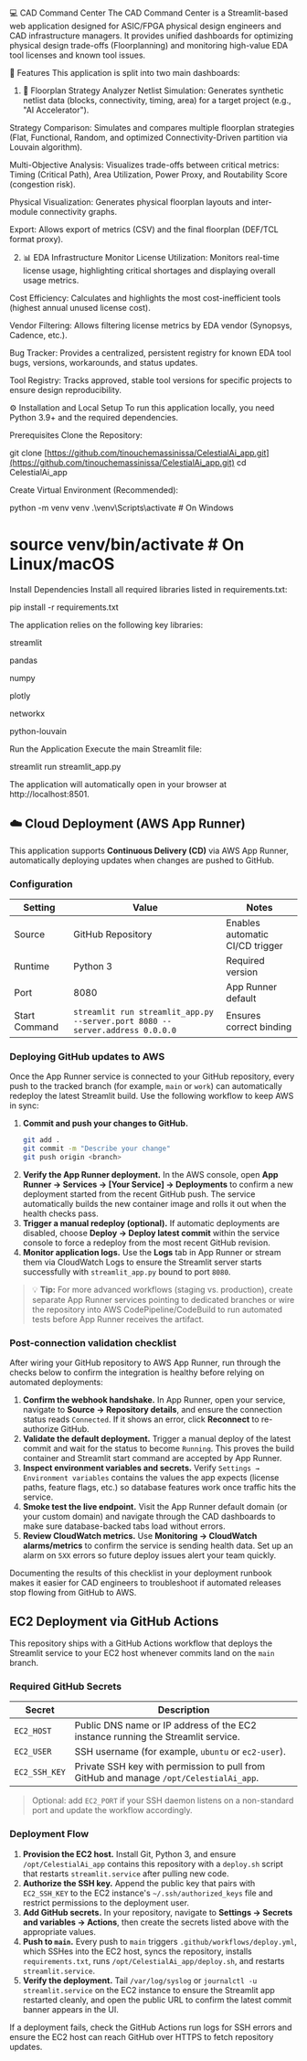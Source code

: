 💻 CAD Command Center
The CAD Command Center is a Streamlit-based web application designed for ASIC/FPGA physical design engineers and CAD infrastructure managers. It provides unified dashboards for optimizing physical design trade-offs (Floorplanning) and monitoring high-value EDA tool licenses and known tool issues.

🚀 Features
This application is split into two main dashboards:

1. 🧱 Floorplan Strategy Analyzer
Netlist Simulation: Generates synthetic netlist data (blocks, connectivity, timing, area) for a target project (e.g., "AI Accelerator").

Strategy Comparison: Simulates and compares multiple floorplan strategies (Flat, Functional, Random, and optimized Connectivity-Driven partition via Louvain algorithm).

Multi-Objective Analysis: Visualizes trade-offs between critical metrics: Timing (Critical Path), Area Utilization, Power Proxy, and Routability Score (congestion risk).

Physical Visualization: Generates physical floorplan layouts and inter-module connectivity graphs.

Export: Allows export of metrics (CSV) and the final floorplan (DEF/TCL format proxy).

2. 📊 EDA Infrastructure Monitor
License Utilization: Monitors real-time license usage, highlighting critical shortages and displaying overall usage metrics.

Cost Efficiency: Calculates and highlights the most cost-inefficient tools (highest annual unused license cost).

Vendor Filtering: Allows filtering license metrics by EDA vendor (Synopsys, Cadence, etc.).

Bug Tracker: Provides a centralized, persistent registry for known EDA tool bugs, versions, workarounds, and status updates.

Tool Registry: Tracks approved, stable tool versions for specific projects to ensure design reproducibility.

⚙️ Installation and Local Setup
To run this application locally, you need Python 3.9+ and the required dependencies.

Prerequisites
Clone the Repository:

git clone [https://github.com/tinouchemassinissa/CelestialAi_app.git](https://github.com/tinouchemassinissa/CelestialAi_app.git)
cd CelestialAi_app

Create Virtual Environment (Recommended):

python -m venv venv
.\venv\Scripts\activate  # On Windows
# source venv/bin/activate # On Linux/macOS

Install Dependencies
Install all required libraries listed in requirements.txt:

pip install -r requirements.txt

The application relies on the following key libraries:

streamlit

pandas

numpy

plotly

networkx

python-louvain

Run the Application
Execute the main Streamlit file:

streamlit run streamlit_app.py

The application will automatically open in your browser at http://localhost:8501.

## ☁️ Cloud Deployment (AWS App Runner)

This application supports **Continuous Delivery (CD)** via AWS App Runner, automatically deploying updates when changes are pushed to GitHub.

### Configuration
| Setting       | Value                                                                                     | Notes                           |
|---------------|-------------------------------------------------------------------------------------------|---------------------------------|
| Source        | GitHub Repository                                                                         | Enables automatic CI/CD trigger |
| Runtime       | Python 3                                                                                  | Required version                |
| Port          | 8080                                                                                      | App Runner default              |
| Start Command | `streamlit run streamlit_app.py --server.port 8080 --server.address 0.0.0.0`              | Ensures correct binding         |

### Deploying GitHub updates to AWS

Once the App Runner service is connected to your GitHub repository, every push to the tracked branch (for example, `main` or `work`) can automatically redeploy the latest Streamlit build. Use the following workflow to keep AWS in sync:

1. **Commit and push your changes to GitHub.**
   ```bash
   git add .
   git commit -m "Describe your change"
   git push origin <branch>
   ```
2. **Verify the App Runner deployment.** In the AWS console, open **App Runner → Services → [Your Service] → Deployments** to confirm a new deployment started from the recent GitHub push. The service automatically builds the new container image and rolls it out when the health checks pass.
3. **Trigger a manual redeploy (optional).** If automatic deployments are disabled, choose **Deploy → Deploy latest commit** within the service console to force a redeploy from the most recent GitHub revision.
4. **Monitor application logs.** Use the **Logs** tab in App Runner or stream them via CloudWatch Logs to ensure the Streamlit server starts successfully with `streamlit_app.py` bound to port `8080`.

> 💡 **Tip:** For more advanced workflows (staging vs. production), create separate App Runner services pointing to dedicated branches or wire the repository into AWS CodePipeline/CodeBuild to run automated tests before App Runner receives the artifact.

### Post-connection validation checklist

After wiring your GitHub repository to AWS App Runner, run through the checks below to confirm the integration is healthy before relying on automated deployments:

1. **Confirm the webhook handshake.** In App Runner, open your service, navigate to **Source → Repository details**, and ensure the connection status reads `Connected`. If it shows an error, click **Reconnect** to re-authorize GitHub.
2. **Validate the default deployment.** Trigger a manual deploy of the latest commit and wait for the status to become `Running`. This proves the build container and Streamlit start command are accepted by App Runner.
3. **Inspect environment variables and secrets.** Verify `Settings → Environment variables` contains the values the app expects (license paths, feature flags, etc.) so database features work once traffic hits the service.
4. **Smoke test the live endpoint.** Visit the App Runner default domain (or your custom domain) and navigate through the CAD dashboards to make sure database-backed tabs load without errors.
5. **Review CloudWatch metrics.** Use **Monitoring → CloudWatch alarms/metrics** to confirm the service is sending health data. Set up an alarm on `5XX` errors so future deploy issues alert your team quickly.

Documenting the results of this checklist in your deployment runbook makes it easier for CAD engineers to troubleshoot if automated releases stop flowing from GitHub to AWS.

## EC2 Deployment via GitHub Actions

This repository ships with a GitHub Actions workflow that deploys the Streamlit service to your EC2 host whenever commits land on the `main` branch.

### Required GitHub Secrets
| Secret | Description |
| ------ | ----------- |
| `EC2_HOST` | Public DNS name or IP address of the EC2 instance running the Streamlit service. |
| `EC2_USER` | SSH username (for example, `ubuntu` or `ec2-user`). |
| `EC2_SSH_KEY` | Private SSH key with permission to pull from GitHub and manage `/opt/CelestialAi_app`. |

> Optional: add `EC2_PORT` if your SSH daemon listens on a non-standard port and update the workflow accordingly.

### Deployment Flow
1. **Provision the EC2 host.** Install Git, Python 3, and ensure `/opt/CelestialAi_app` contains this repository with a `deploy.sh` script that restarts `streamlit.service` after pulling new code.
2. **Authorize the SSH key.** Append the public key that pairs with `EC2_SSH_KEY` to the EC2 instance's `~/.ssh/authorized_keys` file and restrict permissions to the deployment user.
3. **Add GitHub secrets.** In your repository, navigate to **Settings → Secrets and variables → Actions**, then create the secrets listed above with the appropriate values.
4. **Push to `main`.** Every push to `main` triggers `.github/workflows/deploy.yml`, which SSHes into the EC2 host, syncs the repository, installs `requirements.txt`, runs `/opt/CelestialAi_app/deploy.sh`, and restarts `streamlit.service`.
5. **Verify the deployment.** Tail `/var/log/syslog` or `journalctl -u streamlit.service` on the EC2 instance to ensure the Streamlit app restarted cleanly, and open the public URL to confirm the latest commit banner appears in the UI.

If a deployment fails, check the GitHub Actions run logs for SSH errors and ensure the EC2 host can reach GitHub over HTTPS to fetch repository updates.
